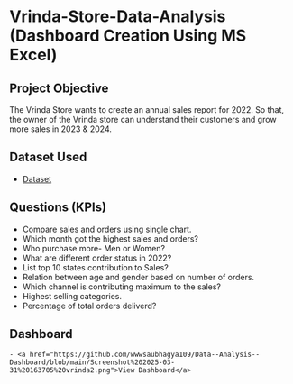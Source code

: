 # Vrinda-Store-Data-Analysis (Dashboard Creation Using MS Excel)
## Project Objective
The Vrinda Store wants to create an annual sales report for 2022. So that, the owner of the Vrinda store can understand their customers and grow more sales in 2023 & 2024.

## Dataset Used
 - <a href="https://github.com/wwwsaubhagya109/Data--Analysis--Dashboard/blob/main/Vrinda%20Store%20Data%20Analysis%20(Autosaved).xlsx">Dataset</a>

## Questions (KPIs)
-	Compare sales and orders using single chart.
-	Which month got the highest sales and orders?
-	Who purchase more- Men or Women?
-	What are different order status in 2022?
-	List top 10 states contribution to Sales?
-	Relation between age and gender based on number of orders.
-	Which channel is contributing maximum to the sales?
-	Highest selling categories.
-	Percentage of total orders deliverd?

  ## Dashboard
    - <a href="https://github.com/wwwsaubhagya109/Data--Analysis--Dashboard/blob/main/Screenshot%202025-03-31%20163705%20vrinda2.png">View Dashboard</a>
    

 
 

